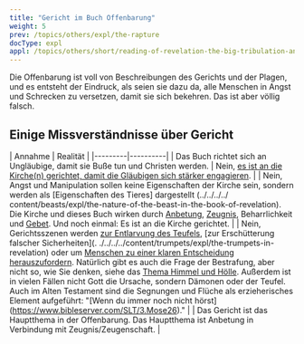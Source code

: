 ```yaml
---
title: "Gericht im Buch Offenbarung"
weight: 5
prev: /topics/others/expl/the-rapture
docType: expl
appl: /topics/others/short/reading-of-revelation-the-big-tribulation-and-the-rapture
---
```


Die Offenbarung ist voll von Beschreibungen des Gerichts und der Plagen, und es entsteht der Eindruck, als seien sie dazu da, alle Menschen in Angst und Schrecken zu versetzen, damit sie sich bekehren. Das ist aber völlig falsch.

## Einige Missverständnisse über Gericht

<a name="6f5c"></a>
| Annahme | Realität |
|---------|----------|
| Das Buch richtet sich an Ungläubige, damit sie Buße tun und Christen werden. | Nein, [es ist an die Kirche(n) gerichtet, damit die Gläubigen sich stärker engagieren](../../../../Hintergrund/Literatur/Expl/Das-Buch-der-Offenbarung-wie-man-es-liest). |
| Nein, Angst und Manipulation sollen keine Eigenschaften der Kirche sein, sondern werden als [Eigenschaften des Tieres] dargestellt (../../../../ content/beasts/expl/the-nature-of-the-beast-in-the-book-of-revelation). Die Kirche und dieses Buch wirken durch [Anbetung](../../../../Themen/Macht/Schrift/Anbetung), [Zeugnis](../../../../Themen/Macht/Schrift/Die-Macht-des-Zeugnisses), Beharrlichkeit und [Gebet](../../../../Themen/Macht/Schrift/Die-Macht-des-Gebets). Und noch einmal: Es ist an die Kirche gerichtet. |
| Nein, Gerichtsszenen werden [zur Entlarvung des Teufels](../../../../Inhalt/Siegel/Entlarvung/Das-Mysterium-der-Vier-Pferde-Männer), [zur Erschütterung falscher Sicherheiten](. ./../../../content/trumpets/expl/the-trumpets-in-revelation) oder um [Menschen zu einer klaren Entscheidung herauszufordern](../../../../content/bowls/expl/the-bowls-of-wrath). Natürlich gibt es auch die Frage der Bestrafung, aber nicht so, wie Sie denken, siehe das [Thema Himmel und Hölle](../../../../content/paradise/expl/heaven-and-hell). Außerdem ist in vielen Fällen nicht Gott die Ursache, sondern Dämonen oder der Teufel. Auch im Alten Testament sind die Segnungen und Flüche als erzieherisches Element aufgeführt: "[Wenn du immer noch nicht hörst] (https://www.bibleserver.com/SLT/3.Mose26)." |
| Das Gericht ist das Hauptthema in der Offenbarung. Das Hauptthema ist Anbetung in Verbindung mit Zeugnis/Zeugenschaft. |

